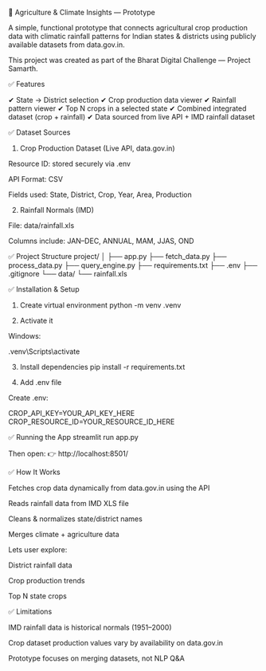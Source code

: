 🌾 Agriculture & Climate Insights — Prototype

A simple, functional prototype that connects agricultural crop production data with climatic rainfall patterns for Indian states & districts using publicly available datasets from data.gov.in.

This project was created as part of the Bharat Digital Challenge — Project Samarth.

✅ Features

✔ State → District selection
✔ Crop production data viewer
✔ Rainfall pattern viewer
✔ Top N crops in a selected state
✔ Combined integrated dataset (crop + rainfall)
✔ Data sourced from live API + IMD rainfall dataset

✅ Dataset Sources
1. Crop Production Dataset (Live API, data.gov.in)

Resource ID: stored securely via .env

API Format: CSV

Fields used: State, District, Crop, Year, Area, Production

2. Rainfall Normals (IMD)

File: data/rainfall.xls

Columns include: JAN–DEC, ANNUAL, MAM, JJAS, OND

✅ Project Structure
project/
│
├── app.py
├── fetch_data.py
├── process_data.py
├── query_engine.py
├── requirements.txt
├── .env
├── .gitignore
└── data/
     └── rainfall.xls

✅ Installation & Setup
1. Create virtual environment
python -m venv .venv

2. Activate it

Windows:

.venv\Scripts\activate

3. Install dependencies
pip install -r requirements.txt

4. Add .env file

Create .env:

CROP_API_KEY=YOUR_API_KEY_HERE
CROP_RESOURCE_ID=YOUR_RESOURCE_ID_HERE

✅ Running the App
streamlit run app.py


Then open:
👉 http://localhost:8501/

✅ How It Works

Fetches crop data dynamically from data.gov.in using the API

Reads rainfall data from IMD XLS file

Cleans & normalizes state/district names

Merges climate + agriculture data

Lets user explore:

District rainfall data

Crop production trends

Top N state crops

✅ Limitations

IMD rainfall data is historical normals (1951–2000)

Crop dataset production values vary by availability on data.gov.in

Prototype focuses on merging datasets, not NLP Q&A